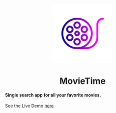 <p align="center">
 <img src= "src/assets/movie2.png">
</p>

<h1 align="center">MovieTime</h1></h1>


#### Single search app for all your favorite movies.


<p>See the Live Demo <a href="http://mohub.surge.sh/">here</a> </p>
